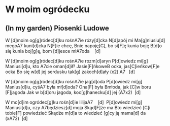 # W moim ogródecku
## (In my garden) Piosenki Ludowe


W [d]moim og[g]ródec[d]ku rośnA7ie rózy[d]cka
N[d]apój mi Ma[g]niusiu[d] megoA7 kuni[d]cka
N[F]ie chcę, Bnie napoję[C], bo si[F]ę kunia boję
B[d]o się kunia boj[g]ę, bom [d]jesce młA7oda    [d] 

W [d]moim og[g]ródec[d]ku rośnA7ie rozm[d]aryn
P[d]owiedz mi[g] Maniusi[d]u, kto A7cie oman[d]ił?
Jasie[F]ńkoweB ocka, jas[C]ieńkow[F]e ocka
Bo się w[d] jej serdusku tak[g] zakoch[d]ały (x2) A7   [d] 

W [d]moim og[g]ródec[d]ku rośnA7ie jag[d]oda
P[d]owiedz mi[g] Manius[d]iu, cyśA7 była mł[d]oda?
Ona[F] była Bmłoda, jak [C]w boru [F]jagoda
Jak w b[d]oru jagoda, koc[g]hanecku[d] jej (A7x2)  [d] 

W mo[d]im ogródec[g]ku rośn[d]ie lilijaA7    [d] 
P[d]owiedz mi[g] Maniusi[d]u, czy A7będziesz[d] moja
Skąd[F]że ma Bto wiedzieć [C]i tobie[F] powiedzieć
Skądże m[d]a to wiedzieć [g]cy ją mama[d] da (xA72)  [d] 






